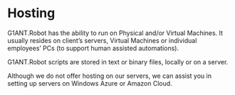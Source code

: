 # Hosting

G1ANT.Robot has the ability to run on Physical and/or Virtual Machines. It usually resides on client’s servers, Virtual Machines or individual employees’ PCs (to support human assisted automations).

G1ANT.Robot scripts are stored in text or binary files, locally or on a server.

Although we do not offer hosting on our servers, we can assist you in setting up servers on Windows Azure or Amazon Cloud.
